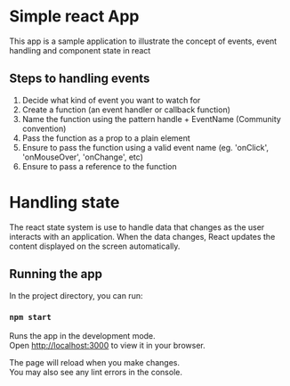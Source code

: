 # Simple react App

This app is a sample application to illustrate the concept of events, event handling and component state in react

## Steps to handling events

1. Decide what kind of event you want to watch for
2. Create a function (an event handler or callback function)
3. Name the function using the pattern handle + EventName (Community convention)
4. Pass the function as a prop to a plain element
5. Ensure to pass the function using a valid event name (eg. 'onClick', 'onMouseOver', 'onChange', etc)
6. Ensure to pass a reference to the function

# Handling state

The react state system is use to handle data that changes as the user interacts with an application. When the data changes, React updates the content displayed on the screen automatically.

## Running the app

In the project directory, you can run:

### `npm start`

Runs the app in the development mode.\
Open [http://localhost:3000](http://localhost:3000) to view it in your browser.

The page will reload when you make changes.\
You may also see any lint errors in the console.
